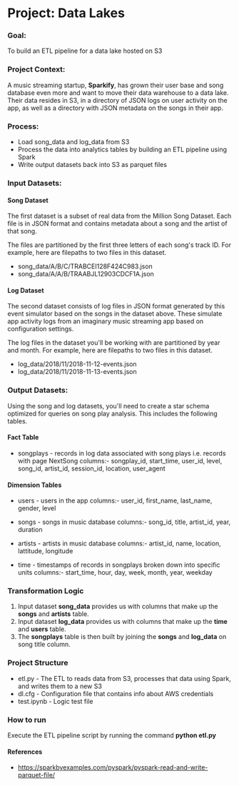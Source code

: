 # Project: Data Lakes

### Goal:
To build an ETL pipeline for a data lake hosted on S3

### Project Context: 
A music streaming startup, **Sparkify**, has grown their user base and song database even more and want to move their data warehouse to a data lake. Their data resides in S3, in a directory of JSON logs on user activity on the app, as well as a directory with JSON metadata on the songs in their app.

### Process:
- Load song_data and log_data from S3
- Process the data into analytics tables by building an ETL pipeline using Spark
- Write output datasets back into S3 as parquet files

### Input Datasets:

#### Song Dataset
The first dataset is a subset of real data from the Million Song Dataset. Each file is in JSON format and contains metadata about a song and the artist of that song.

The files are partitioned by the first three letters of each song's track ID. For example, here are filepaths to two files in this dataset.
- song_data/A/B/C/TRABCEI128F424C983.json
- song_data/A/A/B/TRAABJL12903CDCF1A.json

#### Log Dataset
The second dataset consists of log files in JSON format generated by this event simulator based on the songs in the dataset above. These simulate app activity logs from an imaginary music streaming app based on configuration settings.

The log files in the dataset you'll be working with are partitioned by year and month. For example, here are filepaths to two files in this dataset.
- log_data/2018/11/2018-11-12-events.json
- log_data/2018/11/2018-11-13-events.json


### Output Datasets:

Using the song and log datasets, you'll need to create a star schema optimized for queries on song play analysis. This includes the following tables.

#### Fact Table

- songplays - records in log data associated with song plays i.e. records with page NextSong
columns:- songplay_id, start_time, user_id, level, song_id, artist_id, session_id, location, user_agent


#### Dimension Tables

- users - users in the app
columns:- user_id, first_name, last_name, gender, level

- songs - songs in music database
columns:- song_id, title, artist_id, year, duration

- artists - artists in music database
columns:- artist_id, name, location, lattitude, longitude

- time - timestamps of records in songplays broken down into specific units
columns:- start_time, hour, day, week, month, year, weekday


### Transformation Logic

1. Input dataset **song_data** provides us with columns that make up the **songs** and **artists** table.
2. Input dataset **log_data** provides us with columns that make up the **time** and **users** table.
3. The **songplays** table is then built by joining the **songs** and **log_data** on song title column.

### Project Structure

- etl.py - The ETL to reads data from S3, processes that data using Spark, and writes them to a new S3
- dl.cfg - Configuration file that contains info about AWS credentials
- test.ipynb - Logic test file

### How to run

Execute the ETL pipeline script by running the command **python etl.py**

#### References

- https://sparkbyexamples.com/pyspark/pyspark-read-and-write-parquet-file/